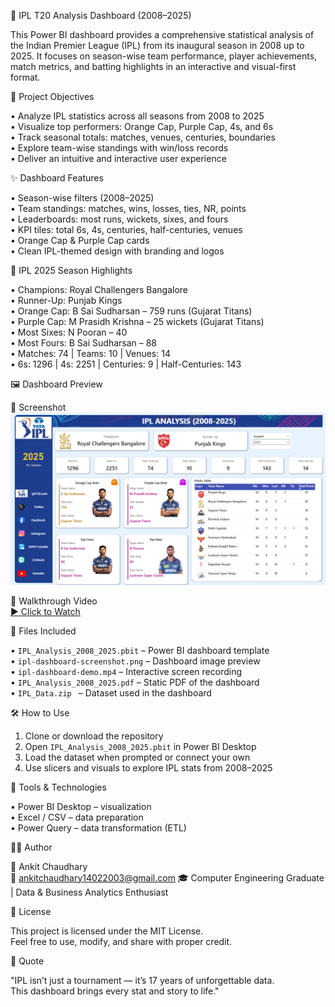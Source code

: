 🏏 IPL T20 Analysis Dashboard (2008–2025)

This Power BI dashboard provides a comprehensive statistical analysis of the Indian Premier League (IPL) from its inaugural season in 2008 up to 2025. It focuses on season-wise team performance, player achievements, match metrics, and batting highlights in an interactive and visual-first format.

📌 Project Objectives

• Analyze IPL statistics across all seasons from 2008 to 2025  
• Visualize top performers: Orange Cap, Purple Cap, 4s, and 6s  
• Track seasonal totals: matches, venues, centuries, boundaries  
• Explore team-wise standings with win/loss records  
• Deliver an intuitive and interactive user experience  

✨ Dashboard Features

• Season-wise filters (2008–2025)  
• Team standings: matches, wins, losses, ties, NR, points  
• Leaderboards: most runs, wickets, sixes, and fours  
• KPI tiles: total 6s, 4s, centuries, half-centuries, venues  
• Orange Cap & Purple Cap cards  
• Clean IPL-themed design with branding and logos  

🚀 IPL 2025 Season Highlights

• Champions: Royal Challengers Bangalore  
• Runner-Up: Punjab Kings  
• Orange Cap: B Sai Sudharsan – 759 runs (Gujarat Titans)  
• Purple Cap: M Prasidh Krishna – 25 wickets (Gujarat Titans)  
• Most Sixes: N Pooran – 40  
• Most Fours: B Sai Sudharsan – 88  
• Matches: 74 | Teams: 10 | Venues: 14  
• 6s: 1296 | 4s: 2251 | Centuries: 9 | Half-Centuries: 143  

🖼️ Dashboard Preview

📸 Screenshot  
![IPL Dashboard](./ipl-dashboard-screenshot.png)

🎥 Walkthrough Video  
[▶️ Click to Watch](./ipl-dashboard-demo.mp4)

📂 Files Included

• `IPL_Analysis_2008_2025.pbit` – Power BI dashboard template  
• `ipl-dashboard-screenshot.png` – Dashboard image preview  
• `ipl-dashboard-demo.mp4` – Interactive screen recording  
• `IPL_Analysis_2008_2025.pdf` – Static PDF of the dashboard  
• `IPL_Data.zip ` – Dataset used in the dashboard  

🛠️ How to Use

1. Clone or download the repository  
2. Open `IPL_Analysis_2008_2025.pbit` in Power BI Desktop  
3. Load the dataset when prompted or connect your own  
4. Use slicers and visuals to explore IPL stats from 2008–2025  

🧰 Tools & Technologies

• Power BI Desktop – visualization  
• Excel / CSV – data preparation  
• Power Query – data transformation (ETL)  

👨‍💻 Author

👤 Ankit Chaudhary                                                                                                                                                                                                   
📧 ankitchaudhary14022003@gmail.com 
🎓 Computer Engineering Graduate | Data & Business Analytics Enthusiast

📄 License

This project is licensed under the MIT License.  
Feel free to use, modify, and share with proper credit.

💬 Quote

"IPL isn’t just a tournament — it’s 17 years of unforgettable data.  
This dashboard brings every stat and story to life."
